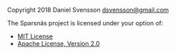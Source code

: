 Copyright 2018 Daniel Svensson <dsvensson@gmail.com>

The Sparsnäs project is licensed under your option of:

* [MIT License](LICENSE-MIT)
* [Apache License, Version 2.0](LICENSE-APACHE)
